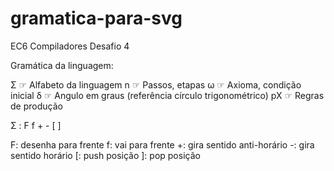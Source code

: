 # gramatica-para-svg
EC6 Compiladores Desafio 4

Gramática da linguagem:

Σ   ☞ Alfabeto da linguagem
n   ☞ Passos, etapas
ω   ☞ Axioma, condição inicial
δ   ☞ Angulo em graus (referência círculo trigonométrico)
pX  ☞ Regras de produção

Σ : F f + - [ ]

F: desenha para frente
f: vai para frente
+: gira sentido anti-horário
-: gira sentido horário
[: push posição
]: pop posição